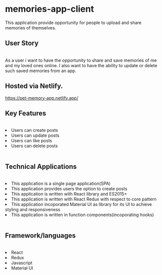 # memories-app-client

This application provide opportunity for people to upload and share memories of themselves.

## User Story
</br>
As a user i want to have the opportunity to share and save  memories of me and my loved ones online. I also want to have the ability to update or delete such saved memories from an app.


## Hosted via Netlify.
https://pet-memory-app.netlify.app/

## Key Features
</br>
<li>Users can create posts</li>
<li>Users can update posts</li>
<li>Users can like posts</li>
<li>Users can delete posts</li>
</br>

## Technical Applications
</br>
<li>This application is a single page application(SPA)</li>
<li>This application provides users the option to create posts</li>
<li>This application  is written with React library and ES2015+</li>
<li>This application  is written with React Redux with respect to core pattern</li>
<li>This application  incoporated Material UI as library for its UI to achieve styling and responsiveness</li>
<li>This application  is written in function components(incoporating hooks)</li>
</br>

## Framework/languages
</br>
<li>React</li>
<li>Redux</li>
<li>Javascript</li>
<li>Material UI</li>
</br>
